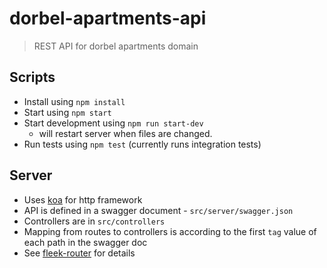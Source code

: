 # dorbel-apartments-api
> REST API for dorbel apartments domain

## Scripts
- Install using ``npm install``
- Start using ``npm start``
- Start development using ``npm run start-dev``
  - will restart server when files are changed.
- Run tests using ``npm test`` (currently runs integration tests)

## Server
- Uses [koa](http://koajs.com/) for http framework
- API is defined in a swagger document - ``src/server/swagger.json``
- Controllers are in ``src/controllers``
- Mapping from routes to controllers is according to the first ``tag`` value of each path in the swagger doc
- See [fleek-router](https://github.com/fleekjs/fleek-router) for details
